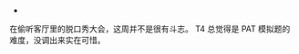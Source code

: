 <!-- @import "[TOC]" {cmd="toc" depthFrom=1 depthTo=6 orderedList=false} -->

<!-- code_chunk_output -->

- [](#)

<!-- /code_chunk_output -->

在偷听客厅里的脱口秀大会，这周并不是很有斗志。 T4 总觉得是 PAT 模拟题的难度，没调出来实在可惜。

### 